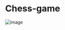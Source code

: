 # Chess-game
![image](https://github.com/user-attachments/assets/f99e821a-538a-4ebc-94a0-739e47f24af3)
